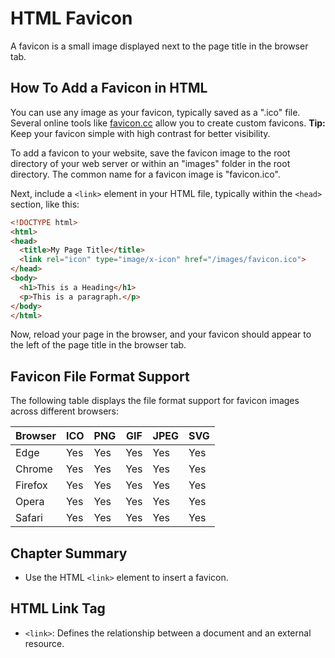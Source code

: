 # HTML Favicon
A favicon is a small image displayed next to the page title in the browser tab.
## How To Add a Favicon in HTML
You can use any image as your favicon, typically saved as a ".ico" file. Several online tools like [favicon.cc](https://www.favicon.cc) allow you to create custom favicons.
**Tip:** Keep your favicon simple with high contrast for better visibility.

To add a favicon to your website, save the favicon image to the root directory of your web server or within an "images" folder in the root directory. The common name for a favicon image is "favicon.ico".

Next, include a `<link>` element in your HTML file, typically within the `<head>` section, like this:

```html
<!DOCTYPE html>
<html>
<head>
  <title>My Page Title</title>
  <link rel="icon" type="image/x-icon" href="/images/favicon.ico">
</head>
<body>
  <h1>This is a Heading</h1>
  <p>This is a paragraph.</p>
</body>
</html>
```

Now, reload your page in the browser, and your favicon should appear to the left of the page title in the browser tab.

## Favicon File Format Support

The following table displays the file format support for favicon images across different browsers:

| Browser | ICO | PNG | GIF | JPEG | SVG |
|---------|-----|-----|-----|------|-----|
| Edge    | Yes | Yes | Yes | Yes  | Yes |
| Chrome  | Yes | Yes | Yes | Yes  | Yes |
| Firefox | Yes | Yes | Yes | Yes  | Yes |
| Opera   | Yes | Yes | Yes | Yes  | Yes |
| Safari  | Yes | Yes | Yes | Yes  | Yes |

## Chapter Summary

- Use the HTML `<link>` element to insert a favicon.

## HTML Link Tag

- `<link>`: Defines the relationship between a document and an external resource.


